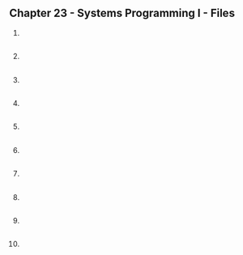##  Chapter 23 - Systems Programming I - Files

01. 

##

02. 

##

03. 

##

04. 

##

05. 

##

06. 

##

07. 

##

08. 

##

09. 

##

10. 

##
